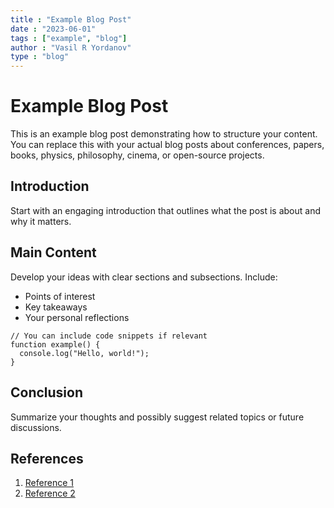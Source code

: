 ```yaml
---
title : "Example Blog Post"
date : "2023-06-01"
tags : ["example", "blog"]
author : "Vasil R Yordanov"
type : "blog"
---
```


# Example Blog Post

This is an example blog post demonstrating how to structure your content. You can replace this with your actual blog posts about conferences, papers, books, physics, philosophy, cinema, or open-source projects.

## Introduction

Start with an engaging introduction that outlines what the post is about and why it matters.

## Main Content

Develop your ideas with clear sections and subsections. Include:

- Points of interest
- Key takeaways
- Your personal reflections

```
// You can include code snippets if relevant
function example() {
  console.log("Hello, world!");
}
```

## Conclusion

Summarize your thoughts and possibly suggest related topics or future discussions.

## References

1. [Reference 1](https://example.com)
2. [Reference 2](https://example.com) 